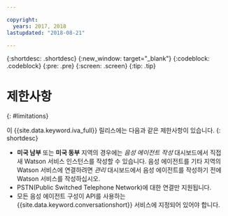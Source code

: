 ```yaml
---

copyright:
  years: 2017, 2018
lastupdated: "2018-08-21"

---
```


{:shortdesc: .shortdesc}
{:new_window: target="_blank"}
{:codeblock: .codeblock}
{:pre: .pre}
{:screen: .screen}
{:tip: .tip}

# 제한사항
{: #limitations}

이 {{site.data.keyword.iva_full}} 릴리스에는 다음과 같은 제한사항이 있습니다.
{: shortdesc}

* **미국 남부** 또는 **미국 동부** 지역의 경우에는 _음성 에이전트 작성_ 대시보드에서 직접 새 Watson 서비스 인스턴스를 작성할 수 있습니다. 음성 에이전트를 기타 지역의 Watson 서비스에 연결하려면 _관리_ 대시보드에서 음성 에이전트를 작성하기 전에 Watson 서비스를 작성하십시오.
* PSTN(Public Switched Telephone Network)에 대한 연결만 지원됩니다.
* 모든 음성 에이전트 구성이 API를 사용하는 {{site.data.keyword.conversationshort}} 서비스에 지정되어 있어야 합니다.
